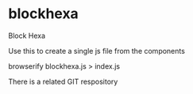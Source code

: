 # blockhexa
Block Hexa

Use this to create a single js file from the components

browserify blockhexa.js > index.js

There is a related GIT respository
